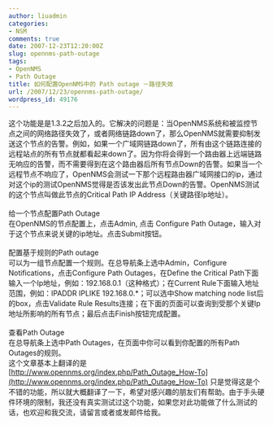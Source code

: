 ```yaml
---
author: liuadmin
categories:
- NSM
comments: true
date: 2007-12-23T12:20:00Z
slug: opennms-path-outage
tags:
- OpenNMS
- Path Outage
title: 如何配置OpenNMS中的 Path outage －路径失效
url: /2007/12/23/opennms-path-outage/
wordpress_id: 49176
---
```


这个功能是是1.3.2之后加入的。它解决的问题是：当OpenNMS系统和被监控节点之间的网络路径失效了，或者网络链路down了，那么OpenNMS就需要抑制发送这个节点的告警。例如，如果一个广域网链路down了，所有由这个链路连接的远程站点的所有节点就都看起来down了。因为你将会得到一个路由器上远端链路无响应的告警，而不需要得到在这个路由器后所有节点Down的告警。如果当一个远程节点不响应了，OpenNMS会测试一下那个远程路由器广域网接口的ip，通过对这个ip的测试OpenNMS觉得是否该发出此节点Down的告警。OpenNMS测试的这个节点叫做此节点的Critical Path IP Address（关键路径Ip地址）。<br /><br />给一个节点配置Path Outage<br />在OpenNMS的节点配置上，点击Admin, 点击 Configure Path Outage，输入对于这个节点来说关键的ip地址。点击Submit按钮。<br /><br />配置基于规则的Path outage<br />可以为一组节点配置一个规则。在总导航条上选中Admin，Configure Notifications，点击Configure Path Outages，在Define the Critical Path下面输入一个Ip地址，例如：192.168.0.1（这种格式）；在Current Rule下面输入地址范围，例如：IPADDR IPLIKE 192.168.0.*；可以选中Show matching node list后的box，点击Validate Rule Results连接；在下面的页面可以查询到受那个关键Ip地址所影响的所有节点；最后点击Finish按钮完成配置。<br /><br />查看Path Outage<br />在总导航条上选中Path Outages，在页面中你可以看到你配置的所有Path Outages的规则。<br />这个文章基本上翻译的是[http://www.opennms.org/index.php/Path_Outage_How-To](http://www.opennms.org/index.php/Path_Outage_How-To) 只是觉得这是个不错的功能，所以就大概翻译了一下，希望对感兴趣的朋友们有帮助。由于手头硬件环境的限制，我还没有真实测试过这个功能，如果您对此功能做了什么测试的话，也欢迎和我交流，请留言或者或发邮件给我。
